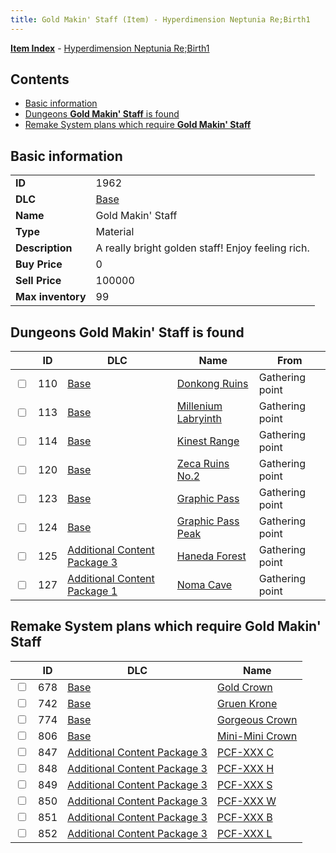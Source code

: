 ```yaml
---
title: Gold Makin' Staff (Item) - Hyperdimension Neptunia Re;Birth1
---
```


[**Item Index**](/neptunia/rb1/item/index.html) - [Hyperdimension Neptunia Re;Birth1](/neptunia/rb1)

## Contents

- [Basic information](#basic-information)
- [Dungeons **Gold Makin' Staff** is found](#dungeons-gold-makin-staff-is-found)
- [Remake System plans which require **Gold Makin' Staff**](#remake-system-plans-which-require-gold-makin-staff)
## Basic information

|   |   |
| -- | -- |
| **ID** | 1962 |
| **DLC** | [Base](/neptunia/rb1/dlc/1-base.html) |
| **Name** | Gold Makin' Staff |
| **Type** | Material |
| **Description** | A really bright golden staff! Enjoy feeling rich. |
| **Buy Price** | 0 |
| **Sell Price** | 100000 |
| **Max inventory** | 99 |


## Dungeons **Gold Makin' Staff** is found

|    | ID | DLC | Name | From |
| -- | -- | --- | ---- | ---- |
| <input type="checkbox" id="rb1-dungeon-1-110" class="trackbox" /> | 110 | [Base](/neptunia/rb1/dlc/1-base.html) | [Donkong Ruins](/neptunia/rb1/dungeon/1-110-donkong-ruins.html) | Gathering point |
| <input type="checkbox" id="rb1-dungeon-1-113" class="trackbox" /> | 113 | [Base](/neptunia/rb1/dlc/1-base.html) | [Millenium Labryinth](/neptunia/rb1/dungeon/1-113-millenium-labryinth.html) | Gathering point |
| <input type="checkbox" id="rb1-dungeon-1-114" class="trackbox" /> | 114 | [Base](/neptunia/rb1/dlc/1-base.html) | [Kinest Range](/neptunia/rb1/dungeon/1-114-kinest-range.html) | Gathering point |
| <input type="checkbox" id="rb1-dungeon-1-120" class="trackbox" /> | 120 | [Base](/neptunia/rb1/dlc/1-base.html) | [Zeca Ruins No.2](/neptunia/rb1/dungeon/1-120-zeca-ruins-no-2.html) | Gathering point |
| <input type="checkbox" id="rb1-dungeon-1-123" class="trackbox" /> | 123 | [Base](/neptunia/rb1/dlc/1-base.html) | [Graphic Pass](/neptunia/rb1/dungeon/1-123-graphic-pass.html) | Gathering point |
| <input type="checkbox" id="rb1-dungeon-1-124" class="trackbox" /> | 124 | [Base](/neptunia/rb1/dlc/1-base.html) | [Graphic Pass Peak](/neptunia/rb1/dungeon/1-124-graphic-pass-peak.html) | Gathering point |
| <input type="checkbox" id="rb1-dungeon-12-125" class="trackbox" /> | 125 | [Additional Content Package 3](/neptunia/rb1/dlc/12-pack3.html) | [Haneda Forest](/neptunia/rb1/dungeon/12-125-haneda-forest.html) | Gathering point |
| <input type="checkbox" id="rb1-dungeon-10-127" class="trackbox" /> | 127 | [Additional Content Package 1](/neptunia/rb1/dlc/10-pack1.html) | [Noma Cave](/neptunia/rb1/dungeon/10-127-noma-cave.html) | Gathering point |


## Remake System plans which require **Gold Makin' Staff**

|    | ID | DLC | Name |
| -- | -- | --- | ---- |
| <input type="checkbox" id="rb1-quest-1-678" class="trackbox" /> | 678 | [Base](/neptunia/rb1/dlc/1-base.html) | [Gold Crown](/neptunia/rb1/quest/1-678-gold-crown.html) |
| <input type="checkbox" id="rb1-quest-1-742" class="trackbox" /> | 742 | [Base](/neptunia/rb1/dlc/1-base.html) | [Gruen Krone](/neptunia/rb1/quest/1-742-gruen-krone.html) |
| <input type="checkbox" id="rb1-quest-1-774" class="trackbox" /> | 774 | [Base](/neptunia/rb1/dlc/1-base.html) | [Gorgeous Crown](/neptunia/rb1/quest/1-774-gorgeous-crown.html) |
| <input type="checkbox" id="rb1-quest-1-806" class="trackbox" /> | 806 | [Base](/neptunia/rb1/dlc/1-base.html) | [Mini-Mini Crown](/neptunia/rb1/quest/1-806-mini-mini-crown.html) |
| <input type="checkbox" id="rb1-quest-12-847" class="trackbox" /> | 847 | [Additional Content Package 3](/neptunia/rb1/dlc/12-pack3.html) | [PCF-XXX C](/neptunia/rb1/quest/12-847-pcf-xxx-c.html) |
| <input type="checkbox" id="rb1-quest-12-848" class="trackbox" /> | 848 | [Additional Content Package 3](/neptunia/rb1/dlc/12-pack3.html) | [PCF-XXX H](/neptunia/rb1/quest/12-848-pcf-xxx-h.html) |
| <input type="checkbox" id="rb1-quest-12-849" class="trackbox" /> | 849 | [Additional Content Package 3](/neptunia/rb1/dlc/12-pack3.html) | [PCF-XXX S](/neptunia/rb1/quest/12-849-pcf-xxx-s.html) |
| <input type="checkbox" id="rb1-quest-12-850" class="trackbox" /> | 850 | [Additional Content Package 3](/neptunia/rb1/dlc/12-pack3.html) | [PCF-XXX W](/neptunia/rb1/quest/12-850-pcf-xxx-w.html) |
| <input type="checkbox" id="rb1-quest-12-851" class="trackbox" /> | 851 | [Additional Content Package 3](/neptunia/rb1/dlc/12-pack3.html) | [PCF-XXX B](/neptunia/rb1/quest/12-851-pcf-xxx-b.html) |
| <input type="checkbox" id="rb1-quest-12-852" class="trackbox" /> | 852 | [Additional Content Package 3](/neptunia/rb1/dlc/12-pack3.html) | [PCF-XXX L](/neptunia/rb1/quest/12-852-pcf-xxx-l.html) |
